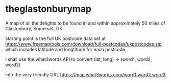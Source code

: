 # theglastonburymap

A map of all the delights to be found in and within approximately 50 miles of Glastonbury, Somerset, UK

starting point is the full UK postcode data set at https://www.freemaptools.com/download/full-postcodes/ukpostcodes.zip which includes latitude and longtitude for each postcode.

I shall use the what3words API to convert (lat, long) -> (word1, word2, word3)

into the very friendly URL https://map.what3words.com/word1.word2.word3


